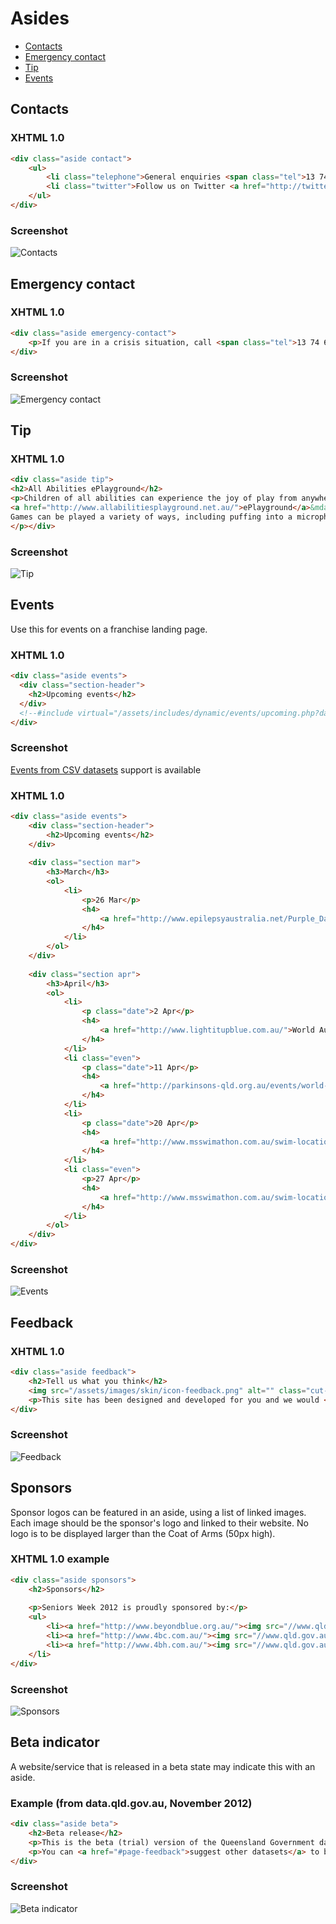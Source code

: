 # Asides

- [Contacts](#contacts)
- [Emergency contact](#emergency-contact)
- [Tip](#tip)
- [Events](#events)

## Contacts

### XHTML 1.0 

```html
<div class="aside contact">
    <ul>
        <li class="telephone">General enquiries <span class="tel">13 74 68</span></li>
        <li class="twitter">Follow us on Twitter <a href="http://twitter.com/qgovonline">@qgovonline</a></li>
    </ul>
</div>
```

### Screenshot

![Contacts](images/aside-contact.png)

## Emergency contact

### XHTML 1.0

```html
<div class="aside emergency-contact">
    <p>If you are in a crisis situation, call <span class="tel">13 74 68</span></p>
</div>
```

### Screenshot

![Emergency contact](images/aside-emergency-contact.png)

## Tip

### XHTML 1.0

```html
<div class="aside tip">
<h2>All Abilities ePlayground</h2>
<p>Children of all abilities can experience the joy of play from anywhere through
<a href="http://www.allabilitiesplayground.net.au/">ePlayground</a>&mdash;a series of online games.
Games can be played a variety of ways, including puffing into a microphone, interactive whiteboard and using the space bar.
</p></div>
```

### Screenshot

![Tip](images/tip-short.png)

## Events

Use this for events on a franchise landing page.

### XHTML 1.0

```html
<div class="aside events">
  <div class="section-header">
    <h2>Upcoming events</h2>
  </div>
  <!--#include virtual="/assets/includes/dynamic/events/upcoming.php?dataset=education-events" -->
</div>
```

### Screenshot

[Events from CSV datasets](https://govdex.gov.au/confluence/display/SSQSWE/Events+from+CSV+datasets) support is available

### XHTML 1.0

```html
<div class="aside events">
    <div class="section-header">
        <h2>Upcoming events</h2>
    </div>
 
    <div class="section mar">
        <h3>March</h3>
        <ol>
            <li>
                <p>26 Mar</p>
                <h4>
                    <a href="http://www.epilepsyaustralia.net/Purple_Day/Purple_Day.aspx">Purple Day for Epilepsy</a>
                </h4>
            </li>
        </ol>
    </div>
 
    <div class="section apr">
        <h3>April</h3>
        <ol>
            <li>
                <p class="date">2 Apr</p>
                <h4>
                    <a href="http://www.lightitupblue.com.au/">World Autism Awareness Day</a>
                </h4>
            </li>
            <li class="even">
                <p class="date">11 Apr</p>
                <h4>
                    <a href="http://parkinsons-qld.org.au/events/world-parkinsons-day.html">World Parkinson's Day</a>
                </h4>
            </li>
            <li>
                <p class="date">20 Apr</p>
                <h4>
                    <a href="http://www.msswimathon.com.au/swim-locations/cairns">Cairns MS Swimathon</a>
                </h4>
            </li>
            <li class="even">
                <p>27 Apr</p>
                <h4>
                    <a href="http://www.msswimathon.com.au/swim-locations/townsville">Townsville MS Swimathon</a>
                </h4>
            </li>
        </ol>
    </div>
</div>
```

### Screenshot

![Events](images/aside-events.png)

## Feedback

### XHTML 1.0

```html
<div class="aside feedback">
    <h2>Tell us what you think</h2>
    <img src="/assets/images/skin/icon-feedback.png" alt="" class="cut-in-icon" />
    <p>This site has been designed and developed for you and we would <a href="#page-feedback">love to hear what you think</a> of it.</p>
</div>
```

### Screenshot

![Feedback](images/aside-feedback.png)

## Sponsors

Sponsor logos can be featured in an aside, using a list of linked images.
Each image should be the sponsor's logo and linked to their website. No logo is to be displayed larger than the Coat of Arms (50px high).

### XHTML 1.0 example

```html
<div class="aside sponsors">
    <h2>Sponsors</h2>
 
    <p>Seniors Week 2012 is proudly sponsored by:</p>
    <ul>
        <li><a href="http://www.beyondblue.org.au/"><img src="//www.qld.gov.au/seniors/assets/images/asides/recreation-staying-connected/beyondblue-logo.jpg" alt="beyondblue" /></a></li>
        <li><a href="http://www.4bc.com.au/"><img src="//www.qld.gov.au/seniors/assets/images/asides/recreation-staying-connected/4bc-logo.jpg" alt="4BC" /></a></li>
        <li><a href="http://www.4bh.com.au/"><img src="//www.qld.gov.au/seniors/assets/images/asides/recreation-staying-connected/4bh-logo.jpg" alt="4BH"/></a></li>
    </li>
</div>
```

### Screenshot

![Sponsors](images/aside-sponsors.png)

## Beta indicator

A website/service that is released in a beta state may indicate this with an aside.

### Example (from data.qld.gov.au, November 2012)

```html
<div class="aside beta">
    <h2>Beta release</h2>
    <p>This is the beta (trial) version of the Queensland Government data hub. It gives access to a limited number of datasets that are already publicly available.</p>
    <p>You can <a href="#page-feedback">suggest other datasets</a> to be included.</p>
</div>
```

### Screenshot

![Beta indicator](images/aside-beta-indicator.png)
